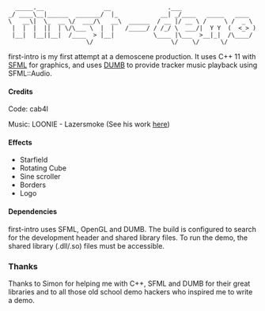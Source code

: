 ```
  _____.__                 __                .___                     
_/ ____\__|______  _______/  |_            __| _/____   _____   ____  
\   __\|  \_  __ \/  ___/\   __\  ______  / __ |/ __ \ /     \ /  _ \ 
 |  |  |  ||  | \/\___ \  |  |   /_____/ / /_/ \  ___/|  Y Y  (  <_> )
 |__|  |__||__|  /____  > |__|           \____ |\___  >__|_|  /\____/ 
                      \/                      \/    \/      \/        
```

first-intro is my first attempt at a demoscene production. It uses C++ 11 with
[SFML](https://github.com/LaurentGomila/SFML) for graphics, and uses [DUMB](https://github.com/kode54/dumb) to provide tracker music playback using SFML::Audio.

#### Credits
Code: cab4l

Music: LOONIE - Lazersmoke (See his work [here](https://www.scenemusic.net/demovibes/artist/687/))

#### Effects
* Starfield
* Rotating Cube
* Sine scroller
* Borders
* Logo

#### Dependencies
first-intro uses SFML, OpenGL and DUMB. The build is configured to search for the development header and shared library files. To run the demo, the shared library (.dll/.so) files must be accessible.

### Thanks
Thanks to Simon for helping me with C++, SFML and DUMB for their great libraries and to all those old school demo hackers who inspired me to write a demo.

